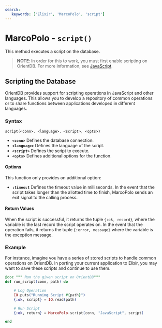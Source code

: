 ```yaml
---
search:
   keywords: ['Elixir', 'MarcoPolo', 'script']
---
```


# MarcoPolo - `script()`

This method executes a script on the database.

>**NOTE**: In order for this to work, you must first enable scripting on OrientDB.  For more information, see [JavaScript](../js/Javascript-Command.md).

## Scripting the Database

OrientDB provides support for scripting operations in JavaScript and other languages. This allows you to develop a repository of common operations or to share functions between applications developed in different languages. 

### Syntax

```
script(<conn>, <language>, <script>, <opts>)
```

- **`<conn>`** Defines the database connection.
- **`<language>`** Defines the language of the script.
- **`<script>`** Defines the script to execute.
- **`<opts>`** Defines additional options for the function.

#### Options

This function only provides on additional option:

- **`:timeout`** Defines the timeout value in milliseconds.  In the event that the script takes longer than the allotted time to finish, MarcoPolo sends an exit signal to the calling process.

#### Return Values

When the script is successful, it returns the tuple `{:ok, record}`, where the variable is the last record the script operates on.  In the event that the operation fails, it returns the tuple `{:error, message}` where the variable is the exception message.

### Example

For instance, imagine you have a series of stored scripts to handle common operations on OrientDB.  In porting your current application to Elixir, you may want to save these scripts and continue to use them.

```elixir
@doc """ Run the given script on OrientDB"""
def run_script(conn, path) do

	# Log Operation
	IO.puts("Running Script #{path}")
	{:ok, script} = IO.read(path)

	# Run Script
	{:ok, return} = MarcoPolo.script(conn, "JavaScript", script)

end
```
